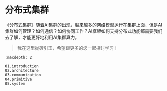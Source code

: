 <!--Copyright © ZOMI 适用于[License](https://github.com/chenzomi12/DeepLearningSystem)版权许可-->

# 分布式集群

《分布式集群》随着AI集群的出现，越来越多的网络模型运行在集群上面，但是AI集群如何管理？如何通信？如何协同工作？AI框架如何支持分布式功能都需要我们去了解，才能更好地利用AI集群算力。

> 我在这里抛砖引玉，希望跟更多的您一起探讨学习！

```toc
:maxdepth: 2

01.introduction
02.architecture
03.communication
04.primitive
05.system
```